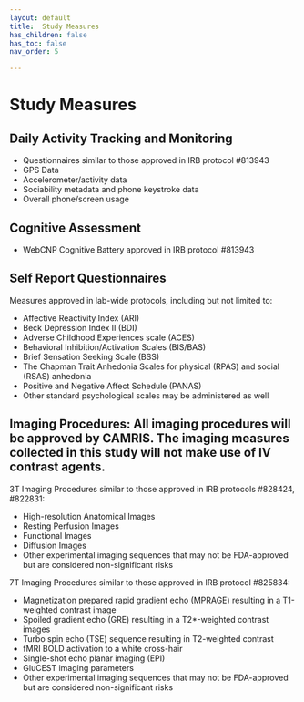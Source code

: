 ```yaml
---
layout: default
title:  Study Measures
has_children: false
has_toc: false
nav_order: 5

---
```


# Study Measures

## Daily Activity Tracking and Monitoring
- Questionnaires similar to those approved in IRB protocol #813943 
- GPS Data
- Accelerometer/activity data
- Sociability metadata and phone keystroke data
- Overall phone/screen usage

## Cognitive Assessment
- WebCNP Cognitive Battery approved in IRB protocol #813943

## Self Report Questionnaires
Measures approved in lab-wide protocols, including but not limited to:
- Affective Reactivity Index (ARI)
- Beck Depression Index II (BDI)
- Adverse Childhood Experiences scale (ACES)
- Behavioral Inhibition/Activation Scales (BIS/BAS) 
- Brief Sensation Seeking Scale (BSS)
- The Chapman Trait Anhedonia Scales for physical (RPAS) and social (RSAS) anhedonia
- Positive and Negative Affect Schedule (PANAS)
- Other standard psychological scales may be administered as well

## Imaging Procedures: All imaging procedures will be approved by CAMRIS. The imaging measures collected in this study will not make use of IV contrast agents. 
3T Imaging Procedures similar to those approved in IRB protocols #828424, #822831:
- High-resolution Anatomical Images
- Resting Perfusion Images
- Functional Images
- Diffusion Images
- Other experimental imaging sequences that may not be FDA-approved but are considered non-significant risks

7T Imaging Procedures similar to those approved in IRB protocol #825834:
- Magnetization prepared rapid gradient echo (MPRAGE) resulting in a T1-weighted contrast image 
- Spoiled gradient echo (GRE) resulting in a T2*-weighted contrast images
- Turbo spin echo (TSE) sequence resulting in T2-weighted contrast
- fMRI BOLD activation to a white cross-hair
- Single-shot echo planar imaging (EPI) 
- GluCEST imaging parameters 
- Other experimental imaging sequences that may not be FDA-approved but are considered non-significant risks
